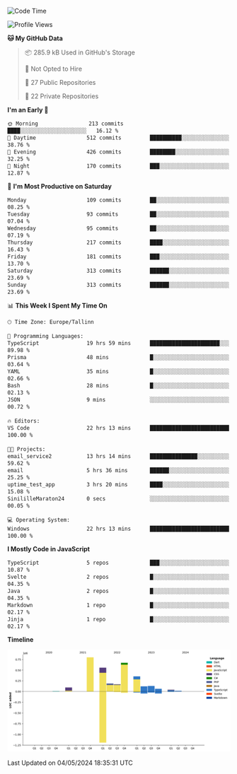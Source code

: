 <!--START_SECTION:waka-->
![Code Time](http://img.shields.io/badge/Code%20Time-835%20hrs%2012%20mins-blue)

![Profile Views](http://img.shields.io/badge/Profile%20Views-0-blue)

**🐱 My GitHub Data** 

> 📦 285.9 kB Used in GitHub's Storage 
 > 
> 🚫 Not Opted to Hire
 > 
> 📜 27 Public Repositories 
 > 
> 🔑 22 Private Repositories 
 > 
**I'm an Early 🐤** 

```text
🌞 Morning                213 commits         ████░░░░░░░░░░░░░░░░░░░░░   16.12 % 
🌆 Daytime                512 commits         ██████████░░░░░░░░░░░░░░░   38.76 % 
🌃 Evening                426 commits         ████████░░░░░░░░░░░░░░░░░   32.25 % 
🌙 Night                  170 commits         ███░░░░░░░░░░░░░░░░░░░░░░   12.87 % 
```
📅 **I'm Most Productive on Saturday** 

```text
Monday                   109 commits         ██░░░░░░░░░░░░░░░░░░░░░░░   08.25 % 
Tuesday                  93 commits          ██░░░░░░░░░░░░░░░░░░░░░░░   07.04 % 
Wednesday                95 commits          ██░░░░░░░░░░░░░░░░░░░░░░░   07.19 % 
Thursday                 217 commits         ████░░░░░░░░░░░░░░░░░░░░░   16.43 % 
Friday                   181 commits         ███░░░░░░░░░░░░░░░░░░░░░░   13.70 % 
Saturday                 313 commits         ██████░░░░░░░░░░░░░░░░░░░   23.69 % 
Sunday                   313 commits         ██████░░░░░░░░░░░░░░░░░░░   23.69 % 
```


📊 **This Week I Spent My Time On** 

```text
🕑︎ Time Zone: Europe/Tallinn

💬 Programming Languages: 
TypeScript               19 hrs 59 mins      ██████████████████████░░░   89.98 % 
Prisma                   48 mins             █░░░░░░░░░░░░░░░░░░░░░░░░   03.64 % 
YAML                     35 mins             █░░░░░░░░░░░░░░░░░░░░░░░░   02.66 % 
Bash                     28 mins             █░░░░░░░░░░░░░░░░░░░░░░░░   02.13 % 
JSON                     9 mins              ░░░░░░░░░░░░░░░░░░░░░░░░░   00.72 % 

🔥 Editors: 
VS Code                  22 hrs 13 mins      █████████████████████████   100.00 % 

🐱‍💻 Projects: 
email_service2           13 hrs 14 mins      ███████████████░░░░░░░░░░   59.62 % 
email                    5 hrs 36 mins       ██████░░░░░░░░░░░░░░░░░░░   25.25 % 
uptime_test_app          3 hrs 20 mins       ████░░░░░░░░░░░░░░░░░░░░░   15.08 % 
SinililleMaraton24       0 secs              ░░░░░░░░░░░░░░░░░░░░░░░░░   00.05 % 

💻 Operating System: 
Windows                  22 hrs 13 mins      █████████████████████████   100.00 % 
```

**I Mostly Code in JavaScript** 

```text
TypeScript               5 repos             ███░░░░░░░░░░░░░░░░░░░░░░   10.87 % 
Svelte                   2 repos             █░░░░░░░░░░░░░░░░░░░░░░░░   04.35 % 
Java                     2 repos             █░░░░░░░░░░░░░░░░░░░░░░░░   04.35 % 
Markdown                 1 repo              █░░░░░░░░░░░░░░░░░░░░░░░░   02.17 % 
Jinja                    1 repo              █░░░░░░░░░░░░░░░░░░░░░░░░   02.17 % 
```



**Timeline**

![Lines of Code chart](https://raw.githubusercontent.com/Piilu/Piilu/main/assets/bar_graph.png)


 Last Updated on 04/05/2024 18:35:31 UTC
<!--END_SECTION:waka-->